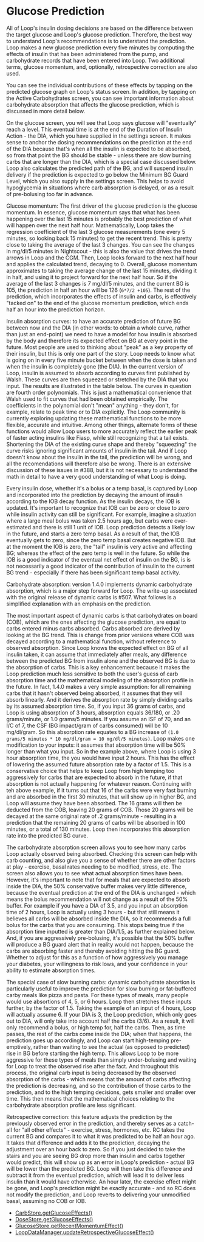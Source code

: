 # Glucose Prediction

All of Loop's insulin dosing decisions are based on the difference between the target glucose and Loop's glucose prediction. Therefore, the best way to understand Loop's recommendations is to understand the prediction.  Loop makes a new glucose prediction every five minutes by computing the effects of insulin that has been administered from the pump, and carbohydrate records that have been entered into Loop. Two additional terms, glucose momentum, and, optionally, retrospective correction are also used. 

You can see the individual contributions of these effects by tapping on the predicted glucose graph on Loop's status screen. In addition, by tapping on the Active Carbohydrates screen, you can see important information about carbohydrate absorption that affects the glucose prediction, which is discussed in more detail below.

On the glucose screen, you will see that Loop says glucose will "eventually" reach a level.  This eventual time is at the end of the Duration of Insulin Action - the DIA, which you have supplied in the settings screen.  It makes sense to anchor the dosing recommendations on the prediction at the end of the DIA because that's when all the insulin is expected to be absorbed, so from that point the BG should be stable - unless there are slow burning carbs that are longer than the DIA, which is a special case discussed below.  Loop also calculates the predicted path of the BG, and will suspend insulin delivery if the prediction is expected to go below the Minimum BG Guard Level, which you also supply in the settings screen. This helps to avoid hypoglycemia in situations where carb absorption is delayed, or as a result of pre-bolusing too far in advance.

Glucose momentum: The first driver of the glucose prediction is the glucose momentum.  In essence, glucose momentum says that what has been happening over the last 15 minutes is probably the best prediction of what will happen over the next half hour.  Mathematically, Loop takes the regression coefficient of the last 3 glucose measurements (one every 5 minutes, so looking back 15 minutes) to get the recent trend.  This is pretty close to taking the average of the last 3 changes.  You can see the changes in mg/dl/5 minutes in Nightscout - this is also the value that drives the trend arrows in Loop and the CGM.  Then, Loop looks forward to the next half hour and applies the calculated trend, decaying to 0.  Overall, glucose momentum approximates to taking the average change of the last 15 minutes, dividing it in half, and using it to project forward for the next half hour.  So if the average of the last 3 changes is 7 mg/dl/5 minutes, and the current BG is 105, the prediction in half an hour will be 126 (`6*7/2 +105`).  The rest of the prediction, which incorporates the effects of insulin and carbs, is effectively "tacked on" to the end of the glucose momentum prediction, which ends half an hour into the prediction horizon.

Insulin absorption curves: to have an accurate prediction of future BG between now and the DIA (in other words: to obtain a whole curve, rather than just an end-point) we need to have a model for how insulin is absorbed by the body and therefore its expected effect on BG at every point in the future.  Most people are used to thinking about "peak" as a key property of their insulin, but this is only one part of the story. Loop needs to know what is going on in every five minute bucket between when the dose is taken and when the insulin is completely gone (the DIA).  In the current version of Loop, insulin is assumed to absorb according to curves first published by Walsh.  These curves are then squeezed or stretched by the DIA that you input.  The results are illustrated in the table below.  The curves in question are fourth order polynomials.  This is just a mathematical convenience that Walsh used to fit curves that had been obtained empirically.  The coefficients in the polynomial don't "mean" anything - they don't, for example, relate to peak time or to DIA explicitly.  The Loop community is currently exploring updating these mathematical functions to be more flexible, accurate and intuitive. Among other things, alternate forms of these functions would allow Loop users to more accurately reflect the earlier peak of faster acting insulins like Fiasp, while still recognizing that a tail exists.  Shortening the DIA of the existing curve shape and thereby "squeezing" the curve risks ignoring significant amounts of insulin in the tail.  And if Loop doesn't know about the insulin in the tail, the prediction will be wrong, and all the recomendations will therefore also be wrong.  There is an extensive discussion of these issues in #388, but it is not necessary to understand the math in detail to have a very good understanding of what Loop is doing.

Every insulin dose, whether it's a bolus or a temp basal, is captured by Loop and incorporated into the prediction by decaying the amount of insulin according to the IOB decay function.  As the insulin decays, the IOB is updated.  It's important to recognize that IOB can be zero or close to zero while insulin activity can still be significant.  For example, imagine a situation where a large meal bolus was taken 2.5 hours ago, but carbs were over-estimated and there is still 1 unit of IOB.  Loop prediction detects a likely low in the future, and starts a zero temp basal.  As a result of that, the IOB eventually gets to zero, since the zero temp basal creates negative IOB.  But at the moment the IOB is zero, the "tail" insulin is very active and affecting BG; whereas the effect of the zero temp is well in the future.  So while the IOB is a good indicator of the eventual net effect of insulin on the BG, is is not necessarily a good indicator of the contribution of insulin to the current BG trend - especially if there has been significant temp basal activity.

Carbohydrate absorption: version 1.4.0 implements dynamic carbohydrate absorption, which is a major step forward for Loop.  The write-up associated with the original release of dynamic carbs is #507.  What follows is a simplified explanation with an emphasis on the prediction.

The most important aspect of dynamic carbs is that carbohydrates on board (COB), which are the ones affecting the glucose prediction, are equal to carbs entered minus carbs absorbed.  Carbs absorbed are derived by looking at the BG trend.  This is change from prior versions where COB was decayed according to a mathematical function, without reference to observed absorption.  Since Loop knows the expected effect on BG of all insulin taken, it can assume that immediately after meals, any difference between the predicted BG from insulin alone and the observed BG is due to the absorption of carbs.  This is a key enhancement because it makes the Loop prediction much less sensitive to both the user's guess of carb absorption time and the mathematical modeling of the absorption profile in the future.  In fact, 1.4.0 makes a very simple assumption: for all remaining carbs that it hasn't observed being absorbed, it assumes that they will absorb linearly.  And it derives the absorption rate by simply dividing carbs by its assumed absorption time.  So, if you input 36 grams of carbs, and Loop is using absorption of 3 hours, absorption equals 36/180, or .20 grams/minute, or 1.0 grams/5 minutes.  If you assume an ISF of 70, and an I/C of 7, the CSF (BG impact/gram of carbs consumed) will be 10 mg/dl/gram. So this absorption rate equates to a BG increase of `(1.0 grams/5 minutes * 10 mg/dl/gram = 10 mg/dl/5 minutes)`.  Loop makes one modification to your inputs: it assumes that absorption time will be 50% longer than what you input.  So in the example above, where Loop is using 3 hour absorption time, the you would have input 2 hours.  This has the effect of lowering the assumed future absorption rate by a factor of 1.5. This is a conservative choice that helps to keep Loop from high temping too aggressively for carbs that are expected to absorb in the future, if that absorption is not actually happening for whatever reason.  Continuing with teh above example, if it turns out that 16 of the carbs were very fast burning and are absorbed in the first 30 minutes, that will show up in higher BG, and Loop will assume they have been absorbed.  The 16 grams will then be deducted from the COB, leaving 20 grams of COB.  Those 20 grams will be decayed at the same original rate of .2 grams/minute - resulting in a prediction that the remaining 20 grams of carbs will be absorbed in 100 minutes, or a total of 130 minutes.  Loop then incorporates this absorption rate into the predicted BG curve. 

The carbohydrate absorption screen allows you to see how many carbs Loop actually observed being absorbed.  Checking this screen can help with carb counting, and also give you a sense of whether there are other factors at play - exercise, basal rates needing to be modified, stress, etc. The screen also allows you to see what actual absorption times have been.  However, it's important to note that for meals that are expected to absorb inside the DIA, the 50% conservative buffer makes very little difference, because the eventual prediction at the end of the DIA is unchanged - which means the bolus recommendation will not change as a result of the 50% buffer.  For example if you have a DIA of 3.5, and you input an absorption time of 2 hours, Loop is actually using 3 hours - but that still means it believes all carbs will be absorbed inside the DIA, so it recommends a full bolus for the carbs that you are consuming.  This stops being true if the absorption time inputted is greater than DIA/1.5, as further explained below.  And, if you are aggressively pre-bolusing, it's possible that the 50% buffer will produce a BG guard alert that in reality would not happen, because the carbs are absorbing faster and thereby avoiding hitting the BG guard.  Whether to adjust for this as a function of how aggressively you manage your diabetes, your willingness to risk lows, and your confidence in your ability to estimate absorption times.

The special case of slow burning carbs: dynamic carbohydrate absortion is particularly useful to improve the prediction for slow burning or fat-buffered carby meals like pizza and pasta.  For these types of meals, many people would use absortions of 4, 5, or 6 hours.  Loop then stretches these inputs further, by the factor of 1.5.  Taking the example of an input of 4 hours, Loop will actually assume 6.  If your DIA is 3, the Loop prediction, which only goes out to DIA, will only take into account half the carbs (3/6).  As a result, it will only recommend a bolus, or high temp for, half the carbs.  Then, as time passes, the rest of the carbs come inside the DIA; when that happens, the prediction goes up accordingly, and Loop can start high-temping pre-emptively, rather than waiting to see the actual (as opposed to predicted) rise in BG before starting the high temp.  This allows Loop to be more aggressive for these types of meals than simply under-bolusing and waiting for Loop to treat the observed rise after the fact.  And throughout this process, the original carb input is being decreased by the observed absorption of the carbs - which means that the amount of carbs affecting the prediction is decreasing, and so the contribution of those carbs to the prediction, and to the high temping decisions, gets smaller and smaller over time.  This then means that the mathematical choices relating to the carbohydrate absorption profile are less significant.

Retrospective correction: this feature adjusts the prediction by the previously observed error in the prediction, and thereby serves as a catch-all for "all other effects" - exercise, stress, hormones, etc.  RC takes the current BG and compares it to what it was predicted to be half an hour ago.  It takes that difference and adds it to the prediction, decaying the adjustment over an hour back to zero.  So if you just decided to take the stairs and you are seeing BG drop more than insulin and carbs together would predict, this will show up as an error in Loop's prediction - actual BG will be lower than the predicted BG.  Loop will then take this difference and subtract it from the eventual prediction, which will lead it to deliver less insulin than it would have otherwise.  An hour later, the exercise effect might be gone, and Loop's prediction might be exactly accurate - and so RC does not modify the prediction, and Loop reverts to delivering your unmodified basal, assuming no COB or IOB.


  -  [CarbStore.getGlucoseEffects()](https://github.com/LoopKit/LoopKit/blob/master/CarbKit/CarbStore.swift#L615)
  - [DoseStore.getGlucoseEffects()](https://github.com/LoopKit/LoopKit/blob/master/InsulinKit/DoseStore.swift#L936)
  -  [GlucoseStore.getRecentMomentumEffect()](https://github.com/LoopKit/LoopKit/blob/master/GlucoseKit/GlucoseStore.swift#L244)
  - [LoopDataManager.updateRetrospectiveGlucoseEffect()](https://github.com/LoopKit/Loop/blob/master/Loop/Managers/LoopDataManager.swift#L445)

